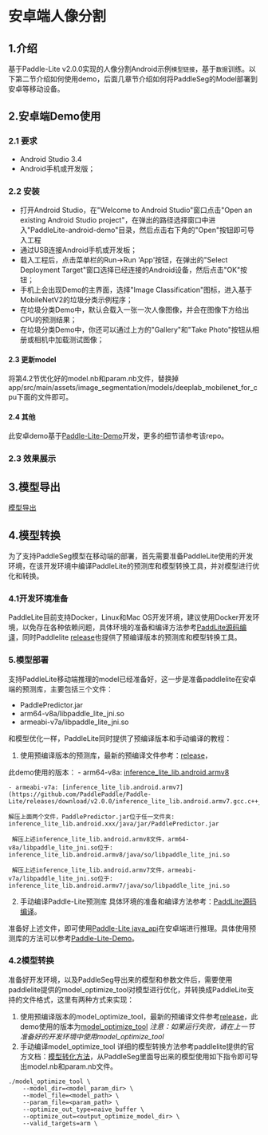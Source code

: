 # 安卓端人像分割

## 1.介绍
基于Paddle-Lite v2.0.0实现的人像分割Android示例`模型链接`，基于`数据`训练。以下第二节介绍如何使用demo，后面几章节介绍如何将PaddleSeg的Model部署到安卓等移动设备。
## 2.安卓端Demo使用
### 2.1 要求
- Android Studio 3.4
- Android手机或开发版；
### 2.2 安装
- 打开Android Studio，在"Welcome to Android Studio"窗口点击"Open an existing Android Studio project"，在弹出的路径选择窗口中进入"PaddleLite-android-demo"目录，然后点击右下角的"Open"按钮即可导入工程
- 通过USB连接Android手机或开发板；
- 载入工程后，点击菜单栏的Run->Run 'App'按钮，在弹出的"Select Deployment Target"窗口选择已经连接的Android设备，然后点击"OK"按钮；
- 手机上会出现Demo的主界面，选择"Image Classification"图标，进入基于MobileNetV2的垃圾分类示例程序；
- 在垃圾分类Demo中，默认会载入一张一次人像图像，并会在图像下方给出CPU的预测结果；
- 在垃圾分类Demo中，你还可以通过上方的"Gallery"和"Take Photo"按钮从相册或相机中加载测试图像；
#### 2.3 更新model
将第4.2节优化好的model.nb和param.nb文件，替换掉app/src/main/assets/image_segmentation/models/deeplab_mobilenet_for_cpu下面的文件即可。
#### 2.4 其他
此安卓demo基于[Paddle-Lite-Demo](https://github.com/PaddlePaddle/Paddle-Lite-Demo)开发，更多的细节请参考该repo。

### 2.3 效果展示
## 3.模型导出
[模型导出](https://github.com/PaddlePaddle/PaddleSeg/blob/release/v0.2.0/docs/model_export.md)

## 4.模型转换
为了支持PaddleSeg模型在移动端的部署，首先需要准备PaddleLite使用的开发环境，在该开发环境中编译PaddleLite的预测库和模型转换工具，并对模型进行优化和转换。

### 4.1开发环境准备
PaddleLite目前支持Docker，Linux和Mac OS开发环境，建议使用Docker开发环境，以免存在各种依赖问题，具体环境的准备和编译方法参考[PaddLite源码编译](https://paddlepaddle.github.io/Paddle-Lite/v2.0.0/source_compile/)，同时Paddlelite [release](https://github.com/PaddlePaddle/Paddle-Lite/releases/)也提供了预编译版本的预测库和模型转换工具。
### 5.模型部署
支持PaddleLite移动端推理的model已经准备好，这一步是准备paddlelite在安卓端的预测库，主要包括三个文件：

- PaddlePredictor.jar<br>
- arm64-v8a/libpaddle_lite_jni.so<br>
- armeabi-v7a/libpaddle_lite_jni.so<br>

和模型优化一样，PaddleLite同时提供了预编译版本和手动编译的教程：

1. 使用预编译版本的预测库，最新的预编译文件参考：[release](https://github.com/PaddlePaddle/Paddle-Lite/releases/)，

 此demo使用的版本：
    - arm64-v8a: [inference_lite_lib.android.armv8](https://github.com/PaddlePaddle/Paddle-Lite/releases/download/v2.0.0/inference_lite_lib.android.armv8.gcc.c++_shared.with_extra.full_publish.tar.gz) 

    - armeabi-v7a: [inference_lite_lib.android.armv7](https://github.com/PaddlePaddle/Paddle-Lite/releases/download/v2.0.0/inference_lite_lib.android.armv7.gcc.c++_shared.with_extra.full_publish.tar.gz) 
    
    解压上面两个文件，PaddlePredictor.jar位于任一文件夹:
    inference_lite_lib.android.xxx/java/jar/PaddlePredictor.jar
    
     解压上述inference_lite_lib.android.armv8文件，arm64-v8a/libpaddle_lite_jni.so位于:
    inference_lite_lib.android.armv8/java/so/libpaddle_lite_jni.so

     解压上述inference_lite_lib.android.armv7文件，armeabi-v7a/libpaddle_lite_jni.so位于:
    inference_lite_lib.android.armv7/java/so/libpaddle_lite_jni.so

2. 手动编译Paddle-Lite预测库
具体环境的准备和编译方法参考：[PaddLite源码编译](https://paddlepaddle.github.io/Paddle-Lite/v2.0.0/source_compile/)。

准备好上述文件，即可使用[Paddle-Lite java_api](https://paddlepaddle.github.io/Paddle-Lite/v2.0.0/java_api_doc/)在安卓端进行推理。具体使用预测库的方法可以参考[Paddle-Lite-Demo](https://github.com/PaddlePaddle/Paddle-Lite-Demo)。

### 4.2模型转换

准备好开发环境，以及PaddleSeg导出来的模型和参数文件后，需要使用paddlelite提供的model_optimize_tool对模型进行优化，并转换成PaddleLite支持的文件格式，这里有两种方式来实现：

1. 使用预编译版本的model_optimize_tool，最新的预编译文件参考[release](https://github.com/PaddlePaddle/Paddle-Lite/releases/)，此demo使用的版本为[model_optimize_tool](https://github.com/PaddlePaddle/Paddle-Lite/releases/download/v2.0.0/model_optimize_tool) 
*注意：如果运行失败，请在上一节准备好的开发环境中使用model_optimize_tool*
2. 手动编译model_optimize_tool
详细的模型转换方法参考paddlelite提供的官方文档：[模型转化方法](https://paddlepaddle.github.io/Paddle-Lite/v2.0.0/model_optimize_tool/)，从PaddleSeg里面导出来的模型使用如下指令即可导出model.nb和param.nb文件。
```
./model_optimize_tool \
    --model_dir=<model_param_dir> \
    --model_file=<model_path> \
    --param_file=<param_path> \
    --optimize_out_type=naive_buffer \
    --optimize_out=<output_optimize_model_dir> \
    --valid_targets=arm \
```


